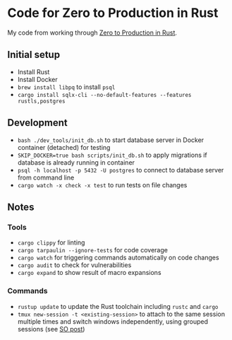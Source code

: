 # Code for Zero to Production in Rust

My code from working through [Zero to Production in Rust].

[Zero to Production in Rust]: https://www.zero2prod.com

## Initial setup

- Install Rust
- Install Docker
- `brew install libpq` to install `psql`
- `cargo install sqlx-cli --no-default-features --features rustls,postgres`

## Development

- `bash ./dev_tools/init_db.sh` to start database server in Docker container (detached) for testing
- `SKIP_DOCKER=true bash scripts/init_db.sh` to apply migrations if database is already running in container
- `psql -h localhost -p 5432 -U postgres` to connect to database server from command line
- `cargo watch -x check -x test` to run tests on file changes

## Notes

### Tools

- `cargo clippy` for linting
- `cargo tarpaulin --ignore-tests` for code coverage
- `cargo watch` for triggering commands automatically on code changes
- `cargo audit` to check for vulnerabilities
- `cargo expand` to show result of macro expansions

### Commands

- `rustup update` to update the Rust toolchain including `rustc` and `cargo`
- `tmux new-session -t <existing-session>` to attach to the same session multiple times and switch windows independently, using grouped sessions (see [SO post](https://unix.stackexchange.com/a/24288))

